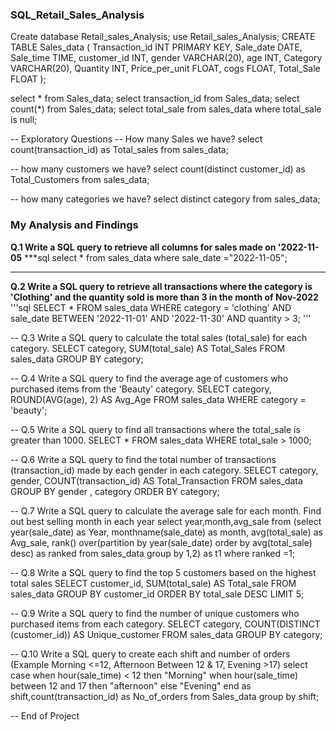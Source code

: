 ### SQL_Retail_Sales_Analysis

Create database Retail_sales_Analysis;
use Retail_sales_Analysis;
CREATE TABLE Sales_data (
    Transaction_id INT PRIMARY KEY,
    Sale_date DATE,
    Sale_time TIME,
    customer_id INT,
    gender VARCHAR(20),
    age INT,
    Category VARCHAR(20),
    Quantity INT,
    Price_per_unit FLOAT,
    cogs FLOAT,
    Total_Sale FLOAT
); 

select * from Sales_data;
select transaction_id from Sales_data;
select count(*) from Sales_data;
select total_sale from sales_data where total_sale is null;

-- Exploratory Questions
-- How many Sales we have?
select count(transaction_id) as Total_sales from sales_data;

-- how many customers we have?
select count(distinct customer_id) as Total_Customers from sales_data;

-- how many categories we have?
select distinct category from sales_data;


### My Analysis and Findings
**Q.1 Write a SQL query to retrieve all columns for sales made on '2022-11-05**
***sql
select * from sales_data where sale_date ="2022-11-05";
***

**Q.2 Write a SQL query to retrieve all transactions where the category is 'Clothing' and the quantity sold is more than 3 in the month of Nov-2022**
'''sql
SELECT 
    *
FROM
    sales_data
WHERE
    category = 'clothing'
        AND sale_date BETWEEN '2022-11-01' AND '2022-11-30'
        AND quantity > 3;
'''
        
-- Q.3 Write a SQL query to calculate the total sales (total_sale) for each category.
SELECT 
    category, SUM(total_sale) AS Total_Sales
FROM
    sales_data
GROUP BY category;


-- Q.4 Write a SQL query to find the average age of customers who purchased items from the 'Beauty' category.
SELECT 
    category, ROUND(AVG(age), 2) AS Avg_Age
FROM
    sales_data
WHERE
    category = 'beauty';

-- Q.5 Write a SQL query to find all transactions where the total_sale is greater than 1000.
SELECT 
    *
FROM
    sales_data
WHERE
    total_sale > 1000;

-- Q.6 Write a SQL query to find the total number of transactions (transaction_id) made by each gender in each category.
SELECT 
    category, gender, COUNT(transaction_id) AS Total_Transaction
FROM
    sales_data
GROUP BY gender , category
ORDER BY category;

-- Q.7 Write a SQL query to calculate the average sale for each month. Find out best selling month in each year
select year,month,avg_sale from (select year(sale_date) as Year,
		monthname(sale_date) as month,
			avg(total_sale) as Avg_sale,
			rank() over(partition by year(sale_date) order by avg(total_sale) desc) as ranked 
				from sales_data group by 1,2) as t1 where ranked =1;

-- Q.8 Write a SQL query to find the top 5 customers based on the highest total sales 
SELECT 
    customer_id, SUM(total_sale) AS Total_sale
FROM
    sales_data
GROUP BY customer_id
ORDER BY total_sale DESC
LIMIT 5;

-- Q.9 Write a SQL query to find the number of unique customers who purchased items from each category.
SELECT 
    category, COUNT(DISTINCT (customer_id)) AS Unique_customer
FROM
    sales_data
GROUP BY category;

-- Q.10 Write a SQL query to create each shift and number of orders (Example Morning <=12, Afternoon Between 12 & 17, Evening >17)
select 
case 
when hour(sale_time) < 12 then "Morning"
when hour(sale_time) between 12 and 17 then "afternoon"
else "Evening"
end as shift,count(transaction_id) as No_of_orders
from Sales_data group by shift;

-- End of Project
